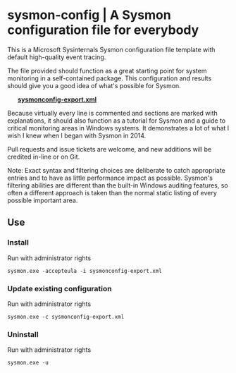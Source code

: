 # sysmon-config | A Sysmon configuration file for everybody #

This is a Microsoft Sysinternals Sysmon configuration file template with default high-quality event tracing.

The file provided should function as a great starting point for system monitoring in a self-contained package. This configuration and results should give you a good idea of what's possible for Sysmon.

&nbsp;&nbsp;&nbsp;&nbsp;&nbsp;&nbsp;**[sysmonconfig-export.xml](https://github.com/SwiftOnSecurity/sysmon-config/blob/master/sysmonconfig-export.xml)**

Because virtually every line is commented and sections are marked with explanations, it should also function as a tutorial for Sysmon and a guide to critical monitoring areas in Windows systems. It demonstrates a lot of what I wish I knew when I began with Sysmon in 2014.

Pull requests and issue tickets are welcome, and new additions will be credited in-line or on Git.

Note: Exact syntax and filtering choices are deliberate to catch appropriate entries and to have as little performance impact as possible. Sysmon's filtering abilities are different than the built-in Windows auditing features, so often a different approach is taken than the normal static listing of every possible important area.

## Use ##
### Install ###
Run with administrator rights
~~~~
sysmon.exe -accepteula -i sysmonconfig-export.xml
~~~~

### Update existing configuration ###
Run with administrator rights
~~~~
sysmon.exe -c sysmonconfig-export.xml
~~~~

### Uninstall ###
Run with administrator rights
~~~~
sysmon.exe -u
~~~~
